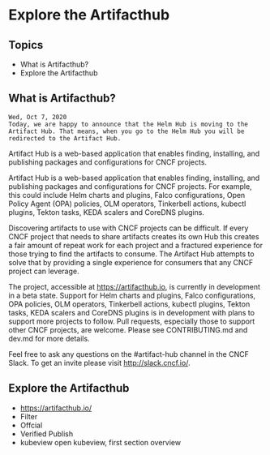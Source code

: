 # Explore the Artifacthub 
## Topics
- What is Artifacthub?
- Explore the Artifacthub

##  What is Artifacthub?
```
Wed, Oct 7, 2020
Today, we are happy to announce that the Helm Hub is moving to the Artifact Hub. That means, when you go to the Helm Hub you will be redirected to the Artifact Hub.
```  
Artifact Hub is a web-based application that enables finding, installing, and publishing packages and configurations for CNCF projects.


Artifact Hub is a web-based application that enables finding, installing, and publishing packages and configurations for CNCF projects. For example, this could include Helm charts and plugins, Falco configurations, Open Policy Agent (OPA) policies, OLM operators, Tinkerbell actions, kubectl plugins, Tekton tasks, KEDA scalers and CoreDNS plugins.

Discovering artifacts to use with CNCF projects can be difficult. If every CNCF project that needs to share artifacts creates its own Hub this creates a fair amount of repeat work for each project and a fractured experience for those trying to find the artifacts to consume. The Artifact Hub attempts to solve that by providing a single experience for consumers that any CNCF project can leverage.

The project, accessible at https://artifacthub.io, is currently in development in a beta state. Support for Helm charts and plugins, Falco configurations, OPA policies, OLM operators, Tinkerbell actions, kubectl plugins, Tekton tasks, KEDA scalers and CoreDNS plugins is in development with plans to support more projects to follow. Pull requests, especially those to support other CNCF projects, are welcome. Please see CONTRIBUTING.md and dev.md for more details.

Feel free to ask any questions on the #artifact-hub channel in the CNCF Slack. To get an invite please visit http://slack.cncf.io/.


## Explore the Artifacthub  
- https://artifacthub.io/  
- Filter
 - Offcial
 - Verified Publish
 - kubeview
   open kubeview, first section overview
    